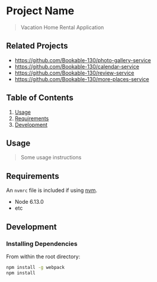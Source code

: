 # Project Name

> Vacation Home Rental Application

## Related Projects

 -  https://github.com/Bookable-130/photo-gallery-service
  - https://github.com/Bookable-130/calendar-service
  - https://github.com/Bookable-130/review-service
  - https://github.com/Bookable-130/more-places-service

## Table of Contents

1. [Usage](#Usage)
1. [Requirements](#requirements)
1. [Development](#development)

## Usage

> Some usage instructions

## Requirements

An `nvmrc` file is included if using [nvm](https://github.com/creationix/nvm).

- Node 6.13.0
- etc

## Development

### Installing Dependencies

From within the root directory:

```sh
npm install -g webpack
npm install
```

